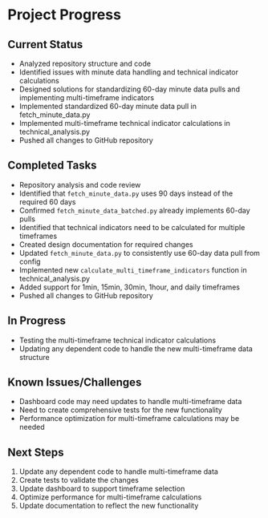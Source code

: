 # Project Progress

## Current Status
- Analyzed repository structure and code
- Identified issues with minute data handling and technical indicator calculations
- Designed solutions for standardizing 60-day minute data pulls and implementing multi-timeframe indicators
- Implemented standardized 60-day minute data pull in fetch_minute_data.py
- Implemented multi-timeframe technical indicator calculations in technical_analysis.py
- Pushed all changes to GitHub repository

## Completed Tasks
- Repository analysis and code review
- Identified that `fetch_minute_data.py` uses 90 days instead of the required 60 days
- Confirmed `fetch_minute_data_batched.py` already implements 60-day pulls
- Identified that technical indicators need to be calculated for multiple timeframes
- Created design documentation for required changes
- Updated `fetch_minute_data.py` to consistently use 60-day data pull from config
- Implemented new `calculate_multi_timeframe_indicators` function in technical_analysis.py
- Added support for 1min, 15min, 30min, 1hour, and daily timeframes
- Pushed all changes to GitHub repository

## In Progress
- Testing the multi-timeframe technical indicator calculations
- Updating any dependent code to handle the new multi-timeframe data structure

## Known Issues/Challenges
- Dashboard code may need updates to handle multi-timeframe data
- Need to create comprehensive tests for the new functionality
- Performance optimization for multi-timeframe calculations may be needed

## Next Steps
1. Update any dependent code to handle multi-timeframe data
2. Create tests to validate the changes
3. Update dashboard to support timeframe selection
4. Optimize performance for multi-timeframe calculations
5. Update documentation to reflect the new functionality
